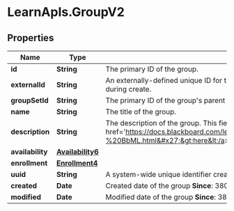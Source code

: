 # LearnApIs.GroupV2

## Properties
Name | Type | Description | Notes
------------ | ------------- | ------------- | -------------
**id** | **String** | The primary ID of the group. | [optional] 
**externalId** | **String** | An externally-defined unique ID for the group. Defaults to a random UUID if not provided during create. | [optional] 
**groupSetId** | **String** | The primary ID of the group&#x27;s parent group set. | [optional] 
**name** | **String** | The title of the group. | [optional] 
**description** | **String** | The description of the group. This field supports BbML; see &lt;a target&#x3D;&#x27;_blank&#x27; href&#x3D;&#x27;https://docs.blackboard.com/learn/REST/Blackboard%20Markup%20Language%20-%20BbML.html&#x27;&gt;here&lt;/a&gt; for more information. | [optional] 
**availability** | [**Availability6**](Availability6.md) |  | [optional] 
**enrollment** | [**Enrollment4**](Enrollment4.md) |  | [optional] 
**uuid** | **String** | A system-wide unique identifier created by Learn | [optional] 
**created** | **Date** | Created date of the group  **Since**: 3800.8.0 | [optional] 
**modified** | **Date** | Modified date of the group  **Since**: 3800.8.0 | [optional] 
